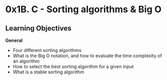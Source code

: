 # 0x1B. C - Sorting algorithms & Big O

## Learning Objectives

**General**

- Four different sorting algorithms
- What is the Big O notation, and how to evaluate the time complexity of an algorithm
- How to select the best sorting algorithm for a given input
- What is a stable sorting algorithm
